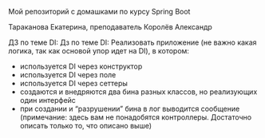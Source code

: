 Мой репозиторий с домашками по курсу Spring Boot

Тараканова Екатерина, преподаватель Королёв Александр

ДЗ по теме DI:
Дз по теме DI:
Реализовать приложение (не важно какая логика, так как основой упор идет на DI), в котором:
- используется DI через конструктор
- используется DI через поле
- используется DI через сеттеры
- создаются и внедряются два бина разных классов, но реализующих один интерфейс
- при создании и “разрушении” бина в лог выводится сообщение
(примечание: здесь вам не понадобятся контроллеры. Достаточно описать только то, что описано выше)
